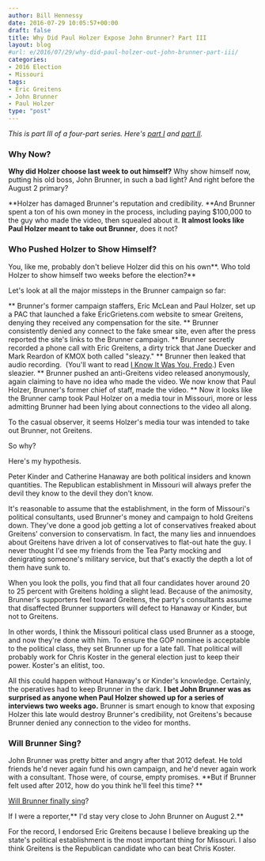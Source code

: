 ```yaml
---
author: Bill Hennessy
date: 2016-07-29 10:05:57+00:00
draft: false
title: Why Did Paul Holzer Expose John Brunner? Part III
layout: blog
#url: e/2016/07/29/why-did-paul-holzer-out-john-brunner-part-iii/
categories:
- 2016 Election
- Missouri
tags:
- Eric Greitens
- John Brunner
- Paul Holzer
type: "post"
---
```


_This is part III of a four-part series. Here's [part](https://hennessysview.com/?p=20091)[ I](https://hennessysview.com/?p=20091) and [part II](https://hennessysview.com/?p=20152)._



### Why Now?



**Why did Holzer choose last week to out himself?** Why show himself now, putting his old boss, John Brunner, in such a bad light? And right before the August 2 primary?

**Holzer has damaged Brunner's reputation and credibility. **And Brunner spent a ton of his own money in the process, including paying $100,000 to the guy who made the video, then squealed about it. **It almost looks like Paul Holzer meant to take out Brunner**, does it not?



### Who Pushed Holzer to Show Himself?



You, like me, probably don't believe Holzer did this on his own**. Who told Holzer to show himself two weeks before the election?**

Let's look at all the major missteps in the Brunner campaign so far:




** Brunner's former campaign staffers, Eric McLean and Paul Holzer, set up a PAC that launched a fake EricGrietens.com website to smear Greitens, denying they received any compensation for the site.
** Brunner consistently denied any connect to the fake smear site, even after the press reported the site's links to the Brunner campaign.
** Brunner secretly recorded a phone call with Eric Greitens, a dirty trick that Jane Duecker and Mark Reardon of KMOX both called "sleazy."
** Brunner then leaked that audio recording.  (You'll want to read [I Know It Was You, Fredo](https://hennessysview.com/2015/11/29/fredo/).) Even sleazier.
** Brunner pushed an anti-Greitens video released anonymously, again claiming to have no idea who made the video. We now know that Paul Holzer, Brunner's former chief of staff, made the video.
** Now it looks like the Brunner camp took Paul Holzer on a media tour in Missouri, more or less admitting Brunner had been lying about connections to the video all along.


To the casual observer, it seems Holzer's media tour was intended to take out Brunner, not Greitens.

So why?

Here's my hypothesis.

Peter Kinder and Catherine Hanaway are both political insiders and known quantities. The Republican establishment in Missouri will always prefer the devil they know to the devil they don't know.

It's reasonable to assume that the establishment, in the form of Missouri's political consultants, used Brunner's money and campaign to hold Greitens down. They've done a good job getting a lot of conservatives freaked about Greitens' conversion to conservatism. In fact, the many lies and innuendoes about Greitens have driven a lot of conservatives to flat-out hate the guy. I never thought I'd see my friends from the Tea Party mocking and denigrating someone's military service, but that's exactly the depth a lot of them have sunk to.

When you look the polls, you find that all four candidates hover around 20 to 25 percent with Greitens holding a slight lead. Because of the animosity, Brunner's supporters feel toward Greitens, the party's consultants assume that disaffected Brunner supporters will defect to Hanaway or Kinder, but not to Greitens.

In other words, I think the Missouri political class used Brunner as a stooge, and now they're done with him. To ensure the GOP nominee is acceptable to the political class, they set Brunner up for a late fall. That political will probably work for Chris Koster in the general election just to keep their power. Koster's an elitist, too.

All this could happen without Hanaway's or Kinder's knowledge. Certainly, the operatives had to keep Brunner in the dark. **I bet John Brunner was as surprised as anyone when Paul Holzer showed up for a series of interviews two weeks ago.** Brunner is smart enough to know that exposing Holzer this late would destroy Brunner's credibility, not Greitens's because Brunner denied any connection to the video for months.



### Will Brunner Sing?



John Brunner was pretty bitter and angry after that 2012 defeat. He told friends he'd never again fund his own campaign, and he'd never again work with a consultant. Those were, of course, empty promises. **But if Brunner felt used after 2012, how do you think he'll feel this time? **

[Will Brunner finally sing](https://hennessysview.com/2015/11/29/fredo/?utm_content=bufferea422&utm_medium=social&utm_source=twitter.com&utm_campaign=buffer)?

If I were a reporter,** I'd stay very close to John Brunner on August 2.**

For the record, I endorsed Eric Greitens because I believe breaking up the state's political establishment is the most important thing for Missouri. I also think Greitens is the Republican candidate who can beat Chris Koster.
